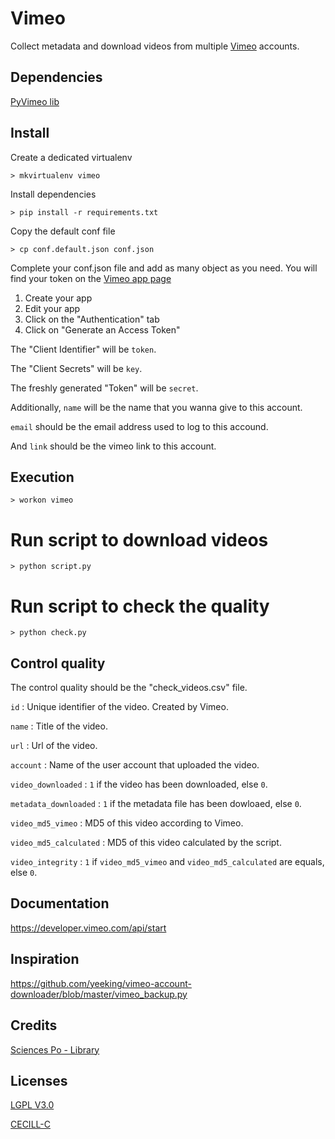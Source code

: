 # Vimeo
Collect metadata and download videos from multiple [Vimeo](https://vimeo.com/) accounts.


## Dependencies

[PyVimeo lib](https://github.com/vimeo/vimeo.py)


## Install
Create a dedicated virtualenv

`> mkvirtualenv vimeo`

Install dependencies

`> pip install -r requirements.txt`

Copy the default conf file

`> cp conf.default.json conf.json`

Complete your conf.json file and add as many object as you need.
You will find your token on the [Vimeo app page](https://developer.vimeo.com/apps/)

1. Create your app
2. Edit your app
3. Click on the "Authentication" tab
4. Click on "Generate an Access Token"

The "Client Identifier" will be `token`.

The "Client Secrets" will be `key`.

The freshly generated "Token" will be `secret`.

Additionally, `name` will be the name that you wanna give to this account.

`email` should be the email address used to log to this accound.

And `link` should be the vimeo link to this account.


## Execution
`> workon vimeo`

# Run script to download videos
`> python script.py`

# Run script to check the quality
`> python check.py`


## Control quality
The control quality should be the "check_videos.csv" file.

`id` : Unique identifier of the video. Created by Vimeo.

`name` : Title of the video.

`url` : Url of the video.

`account` : Name of the user account that uploaded the video.

`video_downloaded` : `1` if the video has been downloaded, else `0`.

`metadata_downloaded` : `1` if the metadata file has been dowloaed, else `0`.

`video_md5_vimeo` : MD5 of this video according to Vimeo.

`video_md5_calculated` : MD5 of this video calculated by the script.

`video_integrity` : `1` if `video_md5_vimeo` and `video_md5_calculated` are equals, else `0`.


## Documentation
https://developer.vimeo.com/api/start


## Inspiration
https://github.com/yeeking/vimeo-account-downloader/blob/master/vimeo_backup.py


## Credits
[Sciences Po - Library](http://www.sciencespo.fr/bibliotheque/en)


## Licenses
[LGPL V3.0](http://www.gnu.org/licenses/lgpl.txt "LGPL V3.0")

[CECILL-C](http://www.cecill.info/licences/Licence_CeCILL-C_V1-fr.html "CECILL-C")